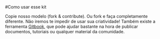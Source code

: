 #Como usar esse kit

Copie nosso modelo (fork & contribute). Ou fork e faça completamente diferente. Não iremos te impedir de usar sua criatividade! Também existe a ferramenta [Gitbook](https://www.gitbook.io/), que pode ajudar bastante na hora de publicar documentos, tutoriais ou qualquer material da comunidade.
